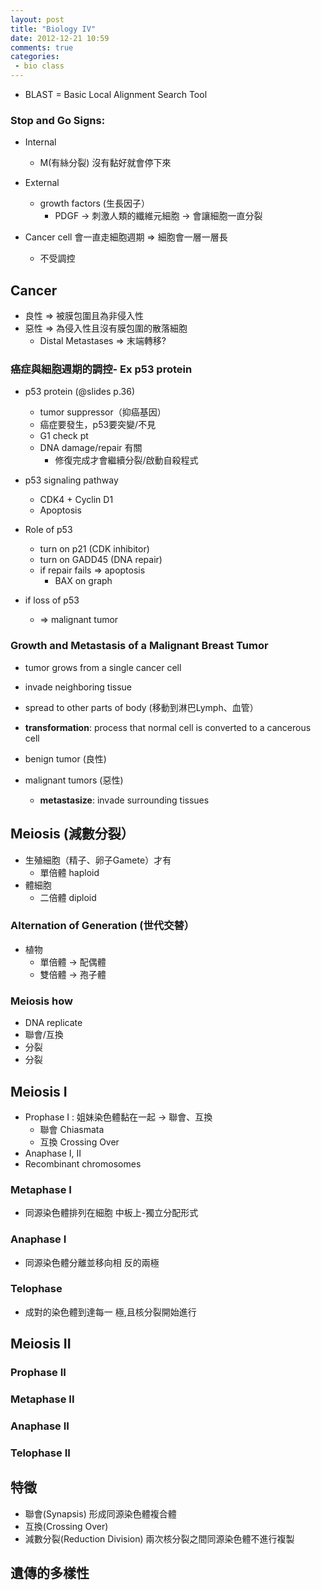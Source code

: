 ```yaml
---
layout: post
title: "Biology IV"
date: 2012-12-21 10:59
comments: true
categories: 
 - bio class
---
```


<!-- more -->

* BLAST = Basic Local Alignment Search Tool

### Stop and Go Signs:
* Internal
    * M(有絲分裂) 沒有黏好就會停下來
* External
    * growth factors (生長因子）
        * PDGF -> 刺激人類的纖維元細胞 -> 會讓細胞一直分裂
        
* Cancer cell 會一直走細胞週期 => 細胞會一層一層長
    * 不受調控
    
## Cancer
* 良性 => 被膜包圍且為非侵入性
* 惡性 => 為侵入性且沒有膜包圍的散落細胞  
    * Distal Metastases => 末端轉移?


### 癌症與細胞週期的調控- Ex p53 protein
* p53 protein (@slides p.36)
    * tumor suppressor（抑癌基因）
    * 癌症要發生，p53要突變/不見
    * G1 check pt
    * DNA damage/repair 有關
        * 修復完成才會繼續分裂/啟動自殺程式
* p53 signaling pathway
    * CDK4 + Cyclin D1
    * Apoptosis
    
* Role of p53
    * turn on p21 (CDK inhibitor)
    * turn on GADD45 (DNA repair)
    * if repair fails => apoptosis
        * BAX on graph
        
* if loss of p53
    * => malignant tumor
    
### Growth and Metastasis of a Malignant Breast Tumor
* tumor grows from a single cancer cell
* invade neighboring tissue
* spread to other parts of body (移動到淋巴Lymph、血管）
* **transformation**: process that normal cell is converted to a cancerous cell

* benign tumor (良性)
* malignant tumors (惡性)
    * **metastasize**: invade surrounding tissues


## Meiosis (減數分裂）
* 生殖細胞（精子、卵子Gamete）才有
    * 單倍體 haploid
* 體細胞
    * 二倍體 diploid
    
### Alternation of Generation (世代交替）
* 植物
    * 單倍體 -> 配偶體
    * 雙倍體 -> 孢子體
    
### Meiosis how
* DNA replicate
* 聯會/互換
* 分裂
* 分裂

## Meiosis I
* Prophase I : 姐妹染色體黏在一起 -> 聯會、互換
    * 聯會 Chiasmata
    * 互換 Crossing Over
* Anaphase I, II
* Recombinant chromosomes

### Metaphase I
- 同源染色體排列在細胞 中板上-獨立分配形式
### Anaphase I
 - 同源染色體分離並移向相 反的兩極
### Telophase
 - 成對的染色體到達每一 極,且核分裂開始進行

## Meiosis II
### Prophase II
### Metaphase II
### Anaphase II
### Telophase II

## 特徵

* 聯會(Synapsis) 形成同源染色體複合體
* 互換(Crossing Over)
* 減數分裂(Reduction Division) 兩次核分裂之間同源染色體不進行複製

## 遺傳的多樣性


